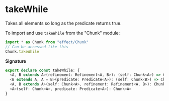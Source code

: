 # takeWhile

Takes all elements so long as the predicate returns true.

To import and use `takeWhile` from the "Chunk" module:

```ts
import * as Chunk from "effect/Chunk"
// Can be accessed like this
Chunk.takeWhile
```

**Signature**

```ts
export declare const takeWhile: {
  <A, B extends A>(refinement: Refinement<A, B>): (self: Chunk<A>) => Chunk<B>
  <B extends A, A = B>(predicate: Predicate<A>): (self: Chunk<B>) => Chunk<B>
  <A, B extends A>(self: Chunk<A>, refinement: Refinement<A, B>): Chunk<B>
  <A>(self: Chunk<A>, predicate: Predicate<A>): Chunk<A>
}
```
